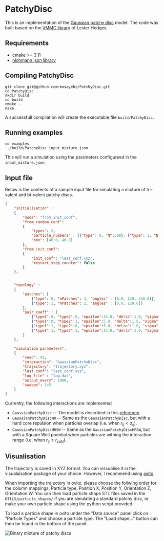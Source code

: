 # PatchyDisc
This is an implementation of the [Gaussian patchy disc](https://arxiv.org/abs/1607.06626) model. The code was built based on the [VMMC library](https://github.com/lohedges/vmmc) of Lester Hedges.

## Requirements
- cmake >= 3.11
- [nlohmann json library](https://github.com/nlohmann/json) 

## Compiling PatchyDisc
```
git clone git@github.com:mosayebi/PatchyDisc.git
cd PatchyDisc
mkdir build
cd build
cmake ..
make
```
A successfull compilation will create the executable file `build/PatchyDisc`.

## Running examples
```
cd examples
../build/PatchyDisc input_mixture.json
```
This will run a simulation using the parameters configureed in the `input_mixture.json`.

## Input file

Below is the contents of a sample input file for simulating a mixture of tri-valent and bi-valent patchy discs.

```json
{
    "initialisation" :
    {
        "mode": "from_init_conf",
        "from_random_conf":
        {
            "types": 2,
            "particle_numbers" : [{"type": 0, "N":300}, {"type": 1, "N":100}],
            "box": [40.0, 40.0]
        },
        "from_init_conf":
        {
            "init_conf": "last_conf.xyz",
            "restart_step_counter": false
        }
    },


    "topology" :
    {
        "patches": [
            {"type": 0, "nPatches": 3, "angles" : [0.0, 120, 240.0]},
            {"type": 1, "nPatches": 2, "angles" : [0.0, 120.0]}
        ],
        "pair_coeff" : [
            {"type1":0, "type2":0, "epsilon":15.0, "delta":1.0, "sigma":1.0, "sigma_p": 0.3, "rcut": 1.5},
            {"type1":0, "type2":1, "epsilon":5.0, "delta":1.0, "sigma":1.0, "sigma_p": 0.3, "rcut": 1.5},
            {"type1":1, "type2":0, "epsilon":5.0, "delta":1.0, "sigma":1.0, "sigma_p": 0.3, "rcut": 1.5},
            {"type1":1, "type2":1, "epsilon":15.0, "delta":1.0, "sigma":1.0, "sigma_p": 0.3, "rcut": 1.5}
        ]
    },

    "simulation parameters":
    {
        "seed": 42,
        "interaction": "GaussianPatchyDisc",
        "trajectory": "trajectory.xyz",
        "last_conf": "last_conf.xyz",
        "log_file" : "log.dat",
        "output_every": 1000,
        "sweeps": 1e5
    }
}
```
Currently, the following interactions are implemented

- `GaussianPatchyDisc` -- The model is described in this [reference](https://arxiv.org/abs/1607.06626).
- `GaussianPatchyDiscHR` -- Same as the `GaussianPatchyDisc`, but with a hard core repulsion when particles overlap (i.e. when $r_{ij} \lt \sigma_{ij}$).
- `GaussianPatchyDiscHRSW` -- Same as the `GaussianPatchyDiscHRSW`, but with a Square Well poential when  particles are withing the interaction range (i.e. when $r_{ij} \le {r_{cut}}_{ij}$).

## Visualisation
The trajectory is saved in XYZ format. You can vissualise it in the visualaisation package of your choice. However, I recommend using [ovito](https://www.ovito.org/).

When importing the trajectory in ovito, please choose the follwing order for the column mappings: Particle type, Position X, Position Y, Orientation Z, Orientation W. You can then load particle shape STL files saved in the `UTILS/particle_shapes/` if you are simulating a standard patchy disc, or make your own particle shape using the python script provided.

To load a particle shape in ovito under the "Data source" panel click on "Particle Types" and choose a particle type. The "Load shape..."  button can then be found in the bottom of the panel.


![Binary mixture of patchy discs](mixture.gif)
